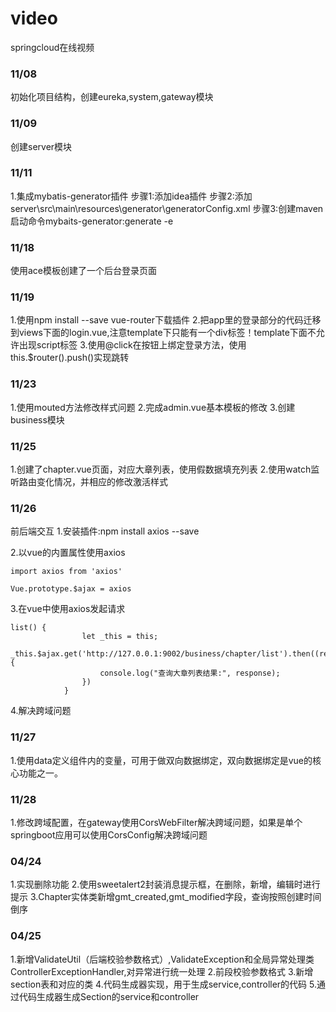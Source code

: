 # video
springcloud在线视频

### 11/08
初始化项目结构，创建eureka,system,gateway模块

### 11/09
创建server模块

### 11/11
1.集成mybatis-generator插件
步骤1:添加idea插件
步骤2:添加server\src\main\resources\generator\generatorConfig.xml
步骤3:创建maven启动命令mybaits-generator:generate -e

### 11/18
使用ace模板创建了一个后台登录页面

### 11/19
1.使用npm install --save vue-router下载插件
2.把app里的登录部分的代码迁移到views下面的login.vue,注意template下只能有一个div标签！template下面不允许出现script标签
3.使用@click在按钮上绑定登录方法，使用this.$router().push()实现跳转

### 11/23
1.使用mouted方法修改样式问题
2.完成admin.vue基本模板的修改
3.创建business模块

### 11/25
1.创建了chapter.vue页面，对应大章列表，使用假数据填充列表
2.使用watch监听路由变化情况，并相应的修改激活样式

### 11/26
前后端交互
1.安装插件:npm install axios --save

2.以vue的内置属性使用axios
```
import axios from 'axios'

Vue.prototype.$ajax = axios
```

3.在vue中使用axios发起请求
```
list() {
                let _this = this;
                _this.$ajax.get('http://127.0.0.1:9002/business/chapter/list').then((response)=>{
                    console.log("查询大章列表结果:", response);
                })
            }
```
4.解决跨域问题

### 11/27
1.使用data定义组件内的变量，可用于做双向数据绑定，双向数据绑定是vue的核心功能之一。

### 11/28
1.修改跨域配置，在gateway使用CorsWebFilter解决跨域问题，如果是单个springboot应用可以使用CorsConfig解决跨域问题

### 04/24
1.实现删除功能
2.使用sweetalert2封装消息提示框，在删除，新增，编辑时进行提示
3.Chapter实体类新增gmt_created,gmt_modified字段，查询按照创建时间倒序

### 04/25
1.新增ValidateUtil（后端校验参数格式）,ValidateException和全局异常处理类ControllerExceptionHandler,对异常进行统一处理
2.前段校验参数格式
3.新增section表和对应的类
4.代码生成器实现，用于生成service,controller的代码
5.通过代码生成器生成Section的service和controller